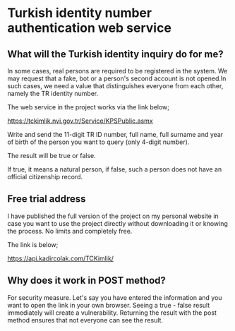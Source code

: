 # Turkish identity number authentication web service

## What will the Turkish identity inquiry do for me?

In some cases, real persons are required to be registered in the system. We may request that a fake, bot or a person's second account is not opened.In such cases, we need a value that distinguishes everyone from each other, namely the TR identity number.

The web service in the project works via the link below;

https://tckimlik.nvi.gov.tr/Service/KPSPublic.asmx

Write and send the 11-digit TR ID number, full name, full surname and year of birth of the person you want to query (only 4-digit number).

The result will be true or false.

If true, it means a natural person, if false, such a person does not have an official citizenship record.

## Free trial address

I have published the full version of the project on my personal website in case you want to use the project directly without downloading it or knowing the process. No limits and completely free.

The link is below;

https://api.kadircolak.com/TCKimlik/

## Why does it work in POST method?

For security measure. Let's say you have entered the information and you want to open the link in your own browser. Seeing a true - false result immediately will create a vulnerability. Returning the result with the post method ensures that not everyone can see the result.
